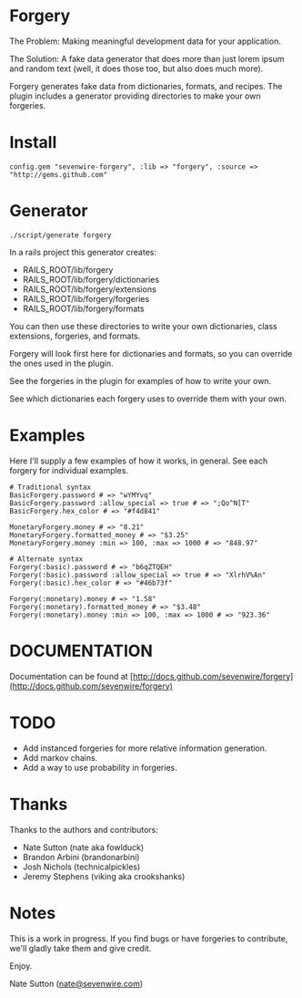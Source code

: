 Forgery
=======

The Problem:
Making meaningful development data for your application.

The Solution:
A fake data generator that does more than just lorem ipsum and random text
(well, it does those too, but also does much more).

Forgery generates fake data from dictionaries, formats, and recipes.  The
plugin includes a generator providing directories to make your own forgeries.


Install
=======

    config.gem "sevenwire-forgery", :lib => "forgery", :source => "http://gems.github.com"


Generator
=========

    ./script/generate forgery

In a rails project this generator creates:

* RAILS\_ROOT/lib/forgery
* RAILS\_ROOT/lib/forgery/dictionaries
* RAILS\_ROOT/lib/forgery/extensions
* RAILS\_ROOT/lib/forgery/forgeries
* RAILS\_ROOT/lib/forgery/formats

You can then use these directories to write your own dictionaries, class
extensions, forgeries, and formats.

Forgery will look first here for dictionaries and formats, so you can override
the ones used in the plugin.

See the forgeries in the plugin for examples of how to write your own.

See which dictionaries each forgery uses to override them with your own.


Examples
========

Here I'll supply a few examples of how it works, in general.  See each forgery
for individual examples.

    # Traditional syntax
    BasicForgery.password # => "wYMYvq"
    BasicForgery.password :allow_special => true # => ";Qo^N[T"
    BasicForgery.hex_color # => "#f4d841"
    
    MonetaryForgery.money # => "8.21"
    MonetaryForgery.formatted_money # => "$3.25"
    MonetaryForgery.money :min => 100, :max => 1000 # => "848.97"
    
    # Alternate syntax
    Forgery(:basic).password # => "b6qZTQEH"
    Forgery(:basic).password :allow_special => true # => "XlrhV%An"
    Forgery(:basic).hex_color # => "#46b73f"
    
    Forgery(:monetary).money # => "1.58"
    Forgery(:monetary).formatted_money # => "$3.48"
    Forgery(:monetary).money :min => 100, :max => 1000 # => "923.36"

DOCUMENTATION
=============

Documentation can be found at [http://docs.github.com/sevenwire/forgery](http://docs.github.com/sevenwire/forgery)

TODO
====

* Add instanced forgeries for more relative information generation.
* Add markov chains.
* Add a way to use probability in forgeries.

Thanks
======

Thanks to the authors and contributors:

* Nate Sutton (nate aka fowlduck)
* Brandon Arbini (brandonarbini)
* Josh Nichols (technicalpickles)
* Jeremy Stephens (viking aka crookshanks)

Notes
=====

This is a work in progress.  If you find bugs or have forgeries to contribute,
we'll gladly take them and give credit.

Enjoy.

Nate Sutton (nate@sevenwire.com)